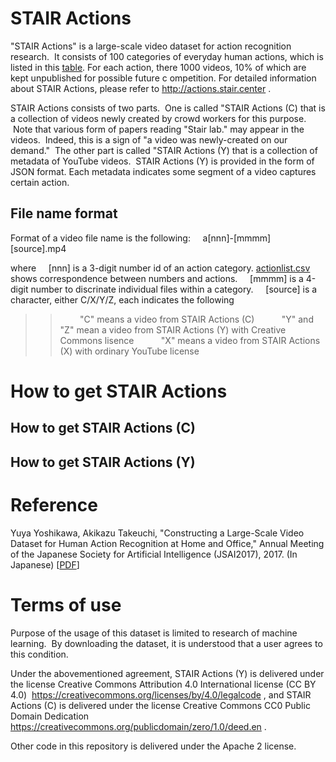 # STAIR Actions
"STAIR Actions" is a large-scale video dataset for action recognition research.  It consists of 100 categories of everyday human actions, which is listed in this [table](actionlist.csv).  For each action, there 1000 videos, 10% of which are kept unpublished for possible future c ompetition.  For detailed information about STAIR Actions, please refer to http://actions.stair.center .

STAIR Actions consists of two parts.  One is called "STAIR Actions (C) that is a collection of videos newly created by crowd workers for this purpose.  Note that various form of papers reading "Stair lab." may appear in the videos.  Indeed, this is a sign of "a video was newly-created on our demand."  The other part is called "STAIR Actions (Y) that is a collection of metadata of YouTube videos.  STAIR Actions (Y) is provided in the form of JSON format.  Each metadata indicates some segment of a video captures certain action.

## File name format

Format of a video file name is the following:  
     a[nnn]-[mmmm][source].mp4  

where  
    [nnn] is a 3-digit number id of an action category. [actionlist.csv](actionlist.csv) shows correspondence between numbers and actions.  
    [mmmm] is a 4-digit number to discrinate individual files within a category.  
    [source] is a character, either C/X/Y/Z, each indicates the following  

> >        "C" means a video from STAIR Actions (C)  
> >        "Y" and "Z" mean a video from STAIR Actions (Y) with Creative Commons lisence  
> >        "X" means a video from STAIR Actions (X) with ordinary YouTube license  

# How to get STAIR Actions

## How to get STAIR Actions (C)

## How to get STAIR Actions (Y)

# Reference

Yuya Yoshikawa, Akikazu Takeuchi, "Constructing a Large-Scale Video Dataset for Human Action Recognition at Home and Office," Annual Meeting of the Japanese Society for Artificial Intelligence (JSAI2017), 2017. (In Japanese) [[PDF](https://kaigi.org/jsai/webprogram/2017/pdf/230.pdf)]

# Terms of use

Purpose of the usage of this dataset is limited to research of machine learning.  By downloading the dataset, it is understood that a user agrees to this condition.

Under the abovementioned agreement, STAIR Actions (Y) is delivered under the license Creative Commons Attribution 4.0 International license (CC BY 4.0)  https://creativecommons.org/licenses/by/4.0/legalcode , and STAIR Actions (C) is delivered under the license Creative Commons CC0 Public Domain Dedication https://creativecommons.org/publicdomain/zero/1.0/deed.en .

Other code in this repository is delivered under the Apache 2 license.

